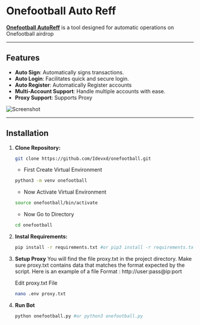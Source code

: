 # Onefootball Auto Reff  

**[Onefootball AutoReff](https://ofc.onefootball.com/s2)** is a tool designed for automatic operations on Onefootball airdrop  

---

## Features  
- **Auto Sign**: Automatically signs transactions.  
- **Auto Login**: Facilitates quick and secure login.  
- **Auto Register**: Automatically Register accounts
- **Multi-Account Support**: Handle multiple accounts with ease.  
- **Proxy Support**: Supports Proxy  

![Screenshot](https://i.ibb.co.com/7VkQQ6M/Cuplikan-layar-2024-12-23-192359.png)  

---

## Installation

1. **Clone Repository:**
   ```bash
   git clone https://github.com/Idevxd/onefootball.git
   ```
   - First Create Virtual Environment
   ```bash
   python3 -m venv onefootball
   ```
   - Now Activate Virtual Environment
   ```bash
   source onefootball/bin/activate
   ```
   - Now Go to Directory
   ```bash
   cd onefootball
   ```

2. **Instal Requirements:**


   ```bash
   pip install -r requirements.txt #or pip3 install -r requirements.txt
   ```
3. **Setup Proxy**
    You will find the file proxy.txt in the project directory. Make sure proxy.txt contains data that matches the format expected by the script.
    Here is an example of a file Format : http://user:pass@ip:port

   Edit proxy.txt File
   
   ```bash
   nano .env proxy.txt
   ```
4. **Run Bot**

   ```bash
   python onefootball.py #or python3 onefootball.py
   ```
